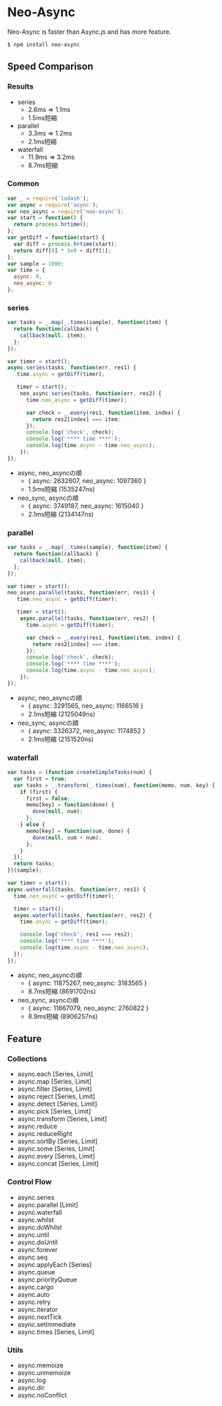 # Neo-Async

Neo-Async is faster than Async.js and has more feature.

```bash
$ npm install neo-async
```

## Speed Comparison

### Results
* series
    * 2.6ms ⇒ 1.1ms
    * 1.5ms短縮
* parallel
    * 3.3ms ⇒ 1.2ms
    * 2.1ms短縮
* waterfall
    * 11.9ms ⇒ 3.2ms
    * 8.7ms短縮

### Common
```js
var _ = require('lodash');
var async = require('async');
var neo_async = require('neo-async');
var start = function() {
  return process.hrtime();
};
var getDiff = function(start) {
  var diff = process.hrtime(start);
  return diff[0] * 1e9 + diff[1];
};
var sample = 1000;
var time = {
  async: 0,
  neo_async: 0
};
```

### series

```js
var tasks = _.map(_.times(sample), function(item) {
  return function(callback) {
    callback(null, item);
  };
});

var timer = start();
async.series(tasks, function(err, res1) {
   time.async = getDiff(timer);

   timer = start();
    neo_async.series(tasks, function(err, res2) {
      time.neo_async = getDiff(timer);

      var check = _.every(res1, function(item, index) {
        return res2[index] === item;
      });
      console.log('check', check);
      console.log('**** time ****');
      console.log(time.async - time.neo_async);
    });
});
```
* async, neo_asyncの順
    * { async: 2632607, neo_async: 1097360 }
    * 1.5ms短縮 (1535247ns)
* neo_sync, asyncの順
    * { async: 3749187, neo_async: 1615040 }
    * 2.1ms短縮 (2134147ns)

### parallel

```js
var tasks = _.map(_.times(sample), function(item) {
  return function(callback) {
    callback(null, item);
  };
});

var timer = start();
neo_async.parallel(tasks, function(err, res1) {
   time.neo_async = getDiff(timer);

   timer = start();
    async.parallel(tasks, function(err, res2) {
      time.async = getDiff(timer);

      var check = _.every(res1, function(item, index) {
        return res2[index] === item;
      });
      console.log('check', check);
      console.log('**** time ****');
      console.log(time.async - time.neo_async);
    });
});
```
* async, neo_asyncの順
    * { async: 3291565, neo_async: 1166516 }
    * 2.1ms短縮 (2125049ns)
* neo_sync, asyncの順
    * { async: 3326372, neo_async: 1174852 }
    * 2.1ms短縮 (2151520ns)

### waterfall

```js
var tasks = (function createSimpleTasks(num) {
  var first = true;
  var tasks = _.transform(_.times(num), function(memo, num, key) {
    if (first) {
      first = false;
      memo[key] = function(done) {
        done(null, num);
      };
    } else {
      memo[key] = function(sum, done) {
        done(null, sum + num);
      };
    }
  });
  return tasks;
})(sample);

var timer = start();
async.waterfall(tasks, function(err, res1) {
  time.neo_async = getDiff(timer);

  timer = start();
  async.waterfall(tasks, function(err, res2) {
    time.async = getDiff(timer);

    console.log('check', res1 === res2);
    console.log('**** time ****');
    console.log(time.async - time.neo_async);
  });
});
```

* async, neo_asyncの順
    * { async: 11875267, neo_async: 3183565 }
    * 8.7ms短縮 (8691702ns)
* neo_sync, asyncの順
    * { async: 11667079, neo_async: 2760822 }
    * 8.9ms短縮 (8906257ns)


## Feature

### Collections

* async.each [Series, Limit]
* async.map [Series, Limit]
* async.filter [Series, Limit]
* async.reject [Series, Limit]
* async.detect [Series, Limit]
* async.pick [Series, Limit]
* async.transform [Series, Limit]
* async.reduce
* async.reduceRight
* async.sortBy [Series, Limit]
* async.some [Series, Limit]
* async.every [Series, Limit]
* async.concat [Series, Limit]

### Control Flow

* async.series
* async.parallel [Limit]
* async.waterfall
* async.whilst
* async.doWhilst
* async.until
* async.doUntil
* async.forever
* async.seq
* async.applyEach [Series]
* async.queue
* async.priorityQueue
* async.cargo
* async.auto
* async.retry
* async.iterator
* async.nextTick
* async.setImmediate
* async.times [Series, Limit]

### Utils

* async.memoize
* async.unmemoize
* async.log
* async.dir
* async.noConflict
